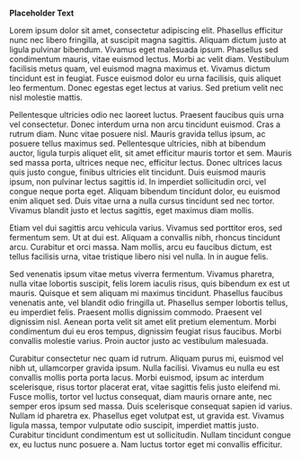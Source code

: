 **Placeholder Text**  
  
Lorem ipsum dolor sit amet, consectetur adipiscing elit. Phasellus efficitur nunc nec libero fringilla, at suscipit magna sagittis. Aliquam dictum justo at ligula pulvinar bibendum. Vivamus eget malesuada ipsum. Phasellus sed condimentum mauris, vitae euismod lectus. Morbi ac velit diam. Vestibulum facilisis metus quam, vel euismod magna maximus et. Vivamus dictum tincidunt est in feugiat. Fusce euismod dolor eu urna facilisis, quis aliquet leo fermentum. Donec egestas eget lectus at varius. Sed pretium velit nec nisl molestie mattis.

Pellentesque ultricies odio nec laoreet luctus. Praesent faucibus quis urna vel consectetur. Donec interdum urna non arcu tincidunt euismod. Cras a rutrum diam. Nunc vitae posuere nisl. Mauris gravida tellus ipsum, ac posuere tellus maximus sed. Pellentesque ultricies, nibh at bibendum auctor, ligula turpis aliquet elit, sit amet efficitur mauris tortor et sem. Mauris sed massa porta, ultrices neque nec, efficitur lectus. Donec ultrices lacus quis justo congue, finibus ultricies elit tincidunt. Duis euismod mauris ipsum, non pulvinar lectus sagittis id. In imperdiet sollicitudin orci, vel congue neque porta eget. Aliquam bibendum tincidunt dolor, eu euismod enim aliquet sed. Duis vitae urna a nulla cursus tincidunt sed nec tortor. Vivamus blandit justo et lectus sagittis, eget maximus diam mollis.

Etiam vel dui sagittis arcu vehicula varius. Vivamus sed porttitor eros, sed fermentum sem. Ut at dui est. Aliquam a convallis nibh, rhoncus tincidunt arcu. Curabitur et orci massa. Nam mollis, arcu eu faucibus dictum, est tellus facilisis urna, vitae tristique libero nisi vel nulla. In in augue felis.

Sed venenatis ipsum vitae metus viverra fermentum. Vivamus pharetra, nulla vitae lobortis suscipit, felis lorem iaculis risus, quis bibendum ex est ut mauris. Quisque et sem aliquam mi maximus tincidunt. Phasellus faucibus venenatis ante, vel blandit odio fringilla ut. Phasellus semper lobortis tellus, eu imperdiet felis. Praesent mollis dignissim commodo. Praesent vel dignissim nisl. Aenean porta velit sit amet elit pretium elementum. Morbi condimentum dui eu eros tempus, dignissim feugiat risus faucibus. Morbi convallis molestie varius. Proin auctor justo ac vestibulum malesuada.

Curabitur consectetur nec quam id rutrum. Aliquam purus mi, euismod vel nibh ut, ullamcorper gravida ipsum. Nulla facilisi. Vivamus eu nulla eu est convallis mollis porta porta lacus. Morbi euismod, ipsum ac interdum scelerisque, risus tortor placerat erat, vitae sagittis felis justo eleifend mi. Fusce mollis, tortor vel luctus consequat, diam mauris ornare ante, nec semper eros ipsum sed massa. Duis scelerisque consequat sapien id varius. Nullam id pharetra ex. Phasellus eget volutpat est, ut gravida est. Vivamus ligula massa, tempor vulputate odio suscipit, imperdiet mattis justo. Curabitur tincidunt condimentum est ut sollicitudin. Nullam tincidunt congue ex, eu luctus nunc posuere a. Nam luctus tortor eget mi convallis efficitur.
